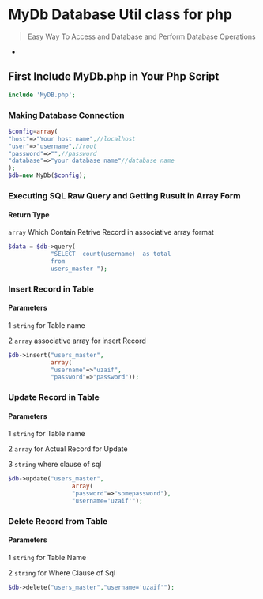 # MyDb Database Util class for php

> Easy Way To Access and Database and Perform Database Operations

-

## First Include  MyDb.php in Your Php Script

```php
include 'MyDB.php';
```

### Making Database Connection

```php
$config=array(
"host"=>"Your host name",//localhost 
"user"=>"username",//root
"password"=>"",//password
"database"=>"your database name"//database name
);
$db=new MyDb($config);
```
### Executing SQL Raw Query and Getting Rusult in  Array Form

#### Return Type
`array`
Which Contain Retrive Record in associative array format 

```php
$data = $db->query(
 			"SELECT  count(username)  as total 
			from
			users_master ");
```

 
### Insert Record in Table 

#### Parameters

1 `string` 
for Table name
	 
2 `array`
associative array for insert Record	

```php
$db->insert("users_master",
			array(
			"username"=>"uzaif",
			"password"=>"password")); 
```
### Update Record in Table
#### Parameters
1 `string` 
for Table name
	 
2 `array`
for Actual Record for Update	
	 
3 `string`
where clause of sql	

	
```php
$db->update("users_master",
				  array(
				  "password"=>"somepassword"),
				  "username='uzaif'");
```

### Delete Record from Table

#### Parameters
1 `string` for Table Name

2 `string` for Where Clause of Sql

```php
$db->delete("users_master","username='uzaif'");
```
